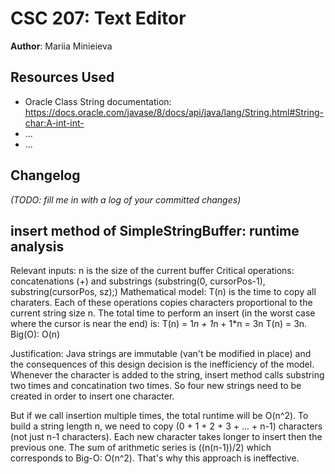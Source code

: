 # CSC 207: Text Editor

**Author**: Mariia Minieieva

## Resources Used

+ Oracle Class String documentation: https://docs.oracle.com/javase/8/docs/api/java/lang/String.html#String-char:A-int-int-
+ ...
+ ...

## Changelog

_(TODO: fill me in with a log of your committed changes)_

## insert method of SimpleStringBuffer: runtime analysis
Relevant inputs: n is the size of the current buffer
Critical operations: concatenations (+) and substrings (substring(0, cursorPos-1), substring(cursorPos, sz);)
Mathematical model: 
T(n) is the time to copy all charaters.
Each of these operations copies characters proportional to the current string size n.
The total time to perform an insert (in the worst case where the cursor is near the end) is:
T(n) = 1*n + 1*n + 1*n = 3n
T(n) = 3n.
Big(O): O(n)
 
Justification:
Java strings are immutable (van't be modified in place) and the consequences of this design decision is the inefficiency of the model. Whenever the character is added to the string, insert method calls substring two times and concatination two times. So four new strings need to be created in order to insert one character.

But if we call insertion multiple times, the total runtime will be O(n^2). To build a string length n, we need to copy (0 + 1 + 2 + 3 + ... + n-1) characters (not just n-1 characters). Each new character takes longer to insert then the previous one. The sum of arithmetic series is
((n(n-1))/2) which corresponds to Big-O: O(n^2). That's why this approach is ineffective. 
